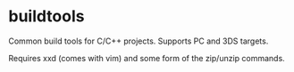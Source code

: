 # buildtools

Common build tools for C/C++ projects. Supports PC and 3DS targets.

Requires xxd (comes with vim) and some form of the zip/unzip commands.
